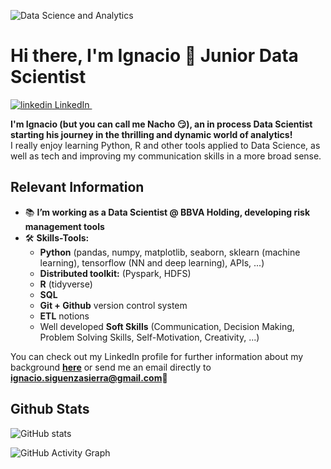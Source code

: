 ![Data Science and Analytics](https://media-exp1.licdn.com/dms/image/C4D16AQGd1z7O6EmLYQ/profile-displaybackgroundimage-shrink_350_1400/0/1615203398954?e=1641427200&v=beta&t=nSifVgTY436bCg-frPjrjfw8zdSHVAMyrK_pdl8bk_Q)
# Hi there, I'm Ignacio 👋 Junior Data Scientist
  <a href="https://www.linkedin.com/in/ignacio-siguenza/" rel="nofollow noreferrer">
    <img src="https://i.stack.imgur.com/gVE0j.png" alt="linkedin"> LinkedIn
  </a> &nbsp; 
<br/>



**I'm Ignacio (but you can call me Nacho 😏), an in process Data Scientist starting his journey in the thrilling and dynamic world of analytics!**
<br />
I really enjoy learning Python, R and other tools applied to Data Science, as well as tech and improving my communication skills in a more broad sense. 
<br />

## Relevant Information

- 📚 **I’m working as a Data Scientist @ BBVA Holding, developing risk management tools**
- 🛠 **Skills-Tools:**
  - **Python** (pandas, numpy, matplotlib, seaborn, sklearn (machine learning), tensorflow (NN and deep learning), APIs, ...)
  - **Distributed toolkit:** (Pyspark, HDFS)
  - **R** (tidyverse)
  - **SQL**
  - **Git + Github** version control system
  - **ETL** notions
  - Well developed **Soft Skills** (Communication, Decision Making, Problem Solving Skills, Self-Motivation, Creativity, ...) 

You can check out my LinkedIn profile for further information about my background **[here](https://www.linkedin.com/in/ignacio-siguenza/)** or send me an email directly to **ignacio.siguenzasierra@gmail.com**📩

## Github Stats

![GitHub stats](https://github-readme-stats.vercel.app/api?username=nachosiguenza&show_icons=true)  

![GitHub Activity Graph](https://activity-graph.herokuapp.com/graph?username=nachosiguenza)  

